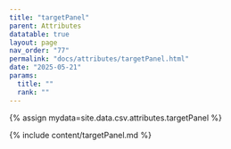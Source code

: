 ```yaml
---
title: "targetPanel"
parent: Attributes
datatable: true
layout: page
nav_order: "77"
permalink: "docs/attributes/targetPanel.html"
date: "2025-05-21"
params:
  title: ""
  rank: ""
---
```

{% assign mydata=site.data.csv.attributes.targetPanel %} 

{% include content/targetPanel.md %}
